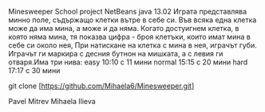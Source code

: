 Minesweeper
   School project
NetBeans
java 13.02
Играта представлява минно поле, съдържащо клетки вътре в себе си. Във всяка една клетка може да има мина, а може и да няма. Когато достуигнем клетка, в която няма мина, тя показва цифра - броя клетъки, които имат мина в себе си около нея, При натискане на клетка с мина в нея, играчът губи. Играчът ги маркира с десния бутнон на мишката, а с левия ги отваря.Има три нива:
 easy 10:10 с 11 мини
 normal 15:15 с 20 мини
 hard 17:17 с 30 мини


   git clone [https://github.com/Mihaela6/Minesweeper.git]

Pavel Mitrev Mihaela Ilieva
